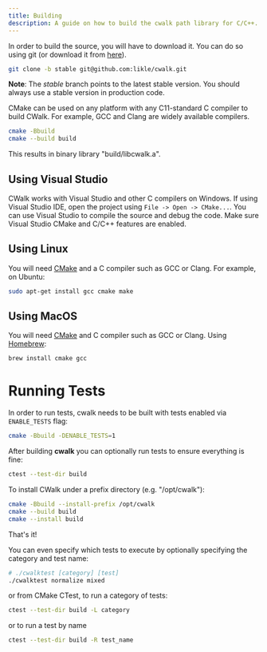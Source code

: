 ```yaml
---
title: Building
description: A guide on how to build the cwalk path library for C/C++.
---
```


In order to build the source, you will have to download it. You can do so using git (or download it from [here](https://github.com/likle/cwalk/archive/stable.zip)).
```bash
git clone -b stable git@github.com:likle/cwalk.git
```

**Note**: The *stable* branch points to the latest stable version. You should
always use a stable version in production code.

CMake can be used on any platform with any C11-standard C compiler to build CWalk.
For example, GCC and Clang are widely available compilers.

```sh
cmake -Bbuild
cmake --build build
```

This results in binary library "build/libcwalk.a".

## Using Visual Studio

CWalk works with Visual Studio and other C compilers on Windows.
If using Visual Studio IDE, open the project using ``File -> Open -> CMake...``.
You can use Visual Studio to compile the source and debug the code.
Make sure Visual Studio CMake and C/C++ features are enabled.

## Using Linux

You will need [CMake](https://cmake.org/download/) and a C compiler such as GCC or Clang.
For example, on Ubuntu:

```sh
sudo apt-get install gcc cmake make
```

## Using MacOS

You will need [CMake](https://cmake.org/download/) and C compiler such as GCC or Clang.
Using [Homebrew](https://brew.sh):

```sh
brew install cmake gcc
```
# Running Tests

In order to run tests, cwalk needs to be built with tests enabled via ``ENABLE_TESTS`` flag:

```sh
cmake -Bbuild -DENABLE_TESTS=1
```

After building **cwalk** you can optionally run tests to ensure everything is fine:

```sh
ctest --test-dir build
```

To install CWalk under a prefix directory (e.g. "/opt/cwalk"):

```sh
cmake -Bbuild --install-prefix /opt/cwalk
cmake --build build
cmake --install build
```

That's it!

You can even specify which tests to execute by optionally specifying the category and test name:
```bash
# ./cwalktest [category] [test]
./cwalktest normalize mixed
```

or from CMake CTest, to run a category of tests:

```sh
ctest --test-dir build -L category
```

or to run a test by name

```sh
ctest --test-dir build -R test_name
```

